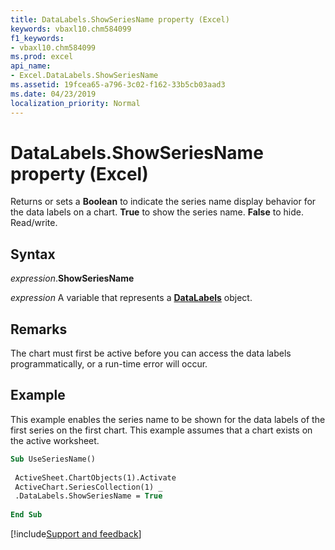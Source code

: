 ```yaml
---
title: DataLabels.ShowSeriesName property (Excel)
keywords: vbaxl10.chm584099
f1_keywords:
- vbaxl10.chm584099
ms.prod: excel
api_name:
- Excel.DataLabels.ShowSeriesName
ms.assetid: 19fcea65-a796-3c02-f162-33b5cb03aad3
ms.date: 04/23/2019
localization_priority: Normal
---
```



# DataLabels.ShowSeriesName property (Excel)

Returns or sets a **Boolean** to indicate the series name display behavior for the data labels on a chart. **True** to show the series name. **False** to hide. Read/write.


## Syntax

_expression_.**ShowSeriesName**

_expression_ A variable that represents a **[DataLabels](Excel.DataLabels(object).md)** object.


## Remarks

The chart must first be active before you can access the data labels programmatically, or a run-time error will occur.


## Example

This example enables the series name to be shown for the data labels of the first series on the first chart. This example assumes that a chart exists on the active worksheet.

```vb
Sub UseSeriesName() 
 
 ActiveSheet.ChartObjects(1).Activate 
 ActiveChart.SeriesCollection(1) _ 
 .DataLabels.ShowSeriesName = True 
 
End Sub
```




[!include[Support and feedback](~/includes/feedback-boilerplate.md)]